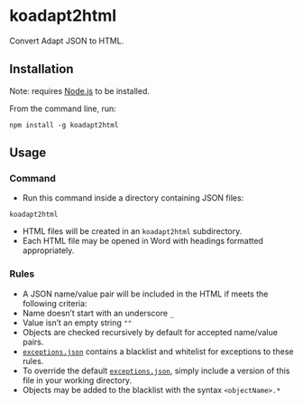 # koadapt2html

Convert Adapt JSON to HTML.

## Installation

Note: requires [Node.js](http://nodejs.org) to be installed.

From the command line, run:
```
npm install -g koadapt2html
```

## Usage

### Command

* Run this command inside a directory containing JSON files:
```
koadapt2html
```
* HTML files will be created in an `koadapt2html` subdirectory.
* Each HTML file may be opened in Word with headings formatted appropriately.

### Rules

* A JSON name/value pair will be included in the HTML if meets the following criteria:
 * Name doesn’t start with an underscore `_`
 * Value isn’t an empty string `""`
* Objects are checked recursively by default for accepted name/value pairs.
* [`exceptions.json`](exceptions.json) contains a blacklist and whitelist for exceptions to these rules.
* To override the default [`exceptions.json`](exceptions.json), simply include a version of this file in your working directory.
* Objects may be added to the blacklist with the syntax `<objectName>.*`